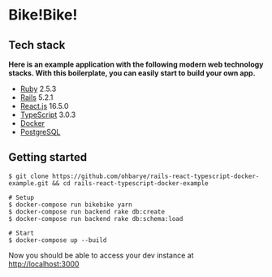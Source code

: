 # Bike!Bike!

## Tech stack

**Here is an example application with the following modern web technology stacks. With this boilerplate, you can easily start to build your own app.**

- [Ruby](https://www.ruby-lang.org/en/) 2.5.3
- [Rails](https://rubyonrails.org/) 5.2.1
- [React.js](https://reactjs.org/) 16.5.0
- [TypeScript](https://www.typescriptlang.org/) 3.0.3
- [Docker](https://docs.docker.com/)
- [PostgreSQL](https://www.postgresql.org/)

## Getting started

```shell
$ git clone https://github.com/ohbarye/rails-react-typescript-docker-example.git && cd rails-react-typescript-docker-example

# Setup
$ docker-compose run bikebike yarn
$ docker-compose run backend rake db:create
$ docker-compose run backend rake db:schema:load

# Start
$ docker-compose up --build
```

Now you should be able to access your dev instance at [http://localhost:3000](http://localhost:3000)
